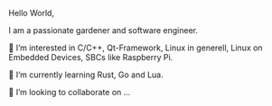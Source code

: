 Hello World,

I am a passionate gardener and software engineer.

👀 I’m interested in
C/C++, Qt-Framework, Linux in generell, Linux on Embedded Devices, SBCs like Raspberry Pi.


🌱 
I’m currently learning Rust, Go and Lua.


💞️ I’m looking to collaborate on ...



<!---
REDDY50N/REDDY50N is a ✨ special ✨ repository because its `README.md` (this file) appears on your GitHub profile.
You can click the Preview link to take a look at your changes.
--->
